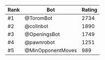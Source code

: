 Rank|Bot|Rating
---|---|---
#1|@ToromBot|2734
#2|@colinbot|1890
#3|@OpeningsBot|1749
#4|@pawnrobot|1251
#5|@MinOpponentMoves|989

